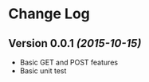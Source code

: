 Change Log
==========

Version 0.0.1 *(2015-10-15)*
----------------------------
 * Basic GET and POST features
 * Basic unit test
